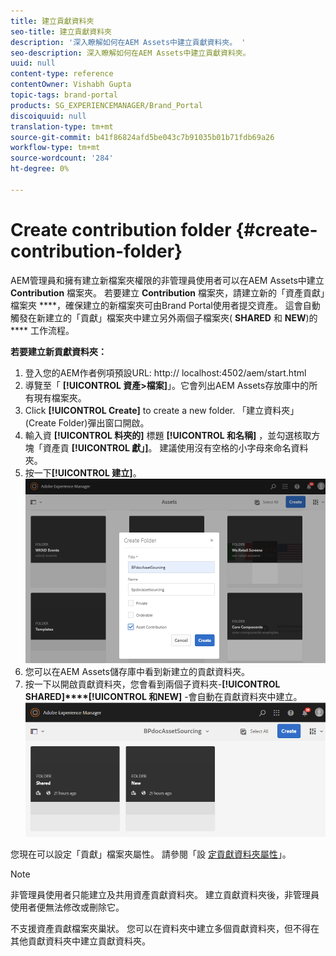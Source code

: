 ```yaml
---
title: 建立貢獻資料夾
seo-title: 建立貢獻資料夾
description: '深入瞭解如何在AEM Assets中建立貢獻資料夾。 '
seo-description: 深入瞭解如何在AEM Assets中建立貢獻資料夾。
uuid: null
content-type: reference
contentOwner: Vishabh Gupta
topic-tags: brand-portal
products: SG_EXPERIENCEMANAGER/Brand_Portal
discoiquuid: null
translation-type: tm+mt
source-git-commit: b41f86824afd5be043c7b91035b01b71fdb69a26
workflow-type: tm+mt
source-wordcount: '284'
ht-degree: 0%

---
```



# Create contribution folder {#create-contribution-folder}

AEM管理員和擁有建立新檔案夾權限的非管理員使用者可以在AEM Assets中建立 **Contribution** 檔案夾。
若要建立 **Contribution** 檔案夾，請建立新的「資產貢獻」檔案夾 ****，確保建立的新檔案夾可由Brand Portal使用者提交資產。  這會自動觸發在新建立的「貢獻」檔案夾中建立另外兩個子檔案夾( **SHARED** 和 **NEW**)的 **** 工作流程。

**若要建立新貢獻資料夾：**
1. 登入您的AEM作者例項預設URL: http:// localhost:4502/aem/start.html
1. 導覽至「 **[!UICONTROL 資產>檔案]**」。它會列出AEM Assets存放庫中的所有現有檔案夾。
1. Click **[!UICONTROL Create]** to create a new folder. 「建立資料夾」(Create Folder)彈出窗口開啟。
1. 輸入資 **[!UICONTROL 料夾的]** 標題 **[!UICONTROL 和名稱]** ，並勾選核取方塊「資產貢 **[!UICONTROL 獻」]**。
建議使用沒有空格的小字母來命名資料夾。
1. 按一下&#x200B;**[!UICONTROL 建立]**。
   ![](assets/create-contribution-folder.png)
1. 您可以在AEM Assets儲存庫中看到新建立的貢獻資料夾。
1. 按一下以開啟貢獻資料夾，您會看到兩個子資料夾-**[!UICONTROL SHARED]****[!UICONTROL 和NEW]** -會自動在貢獻資料夾中建立。\
   ![](assets/contribution-folder.png)

您現在可以設定「貢獻」檔案夾屬性。 請參閱「設 [定貢獻資料夾屬性](brand-portal-configure-contribution-folder-properties.md)」。

>[!NOTE]
>
>非管理員使用者只能建立及共用資產貢獻資料夾。 建立貢獻資料夾後，非管理員使用者便無法修改或刪除它。
>
>不支援資產貢獻檔案夾巢狀。 您可以在資料夾中建立多個貢獻資料夾，但不得在其他貢獻資料夾中建立貢獻資料夾。
